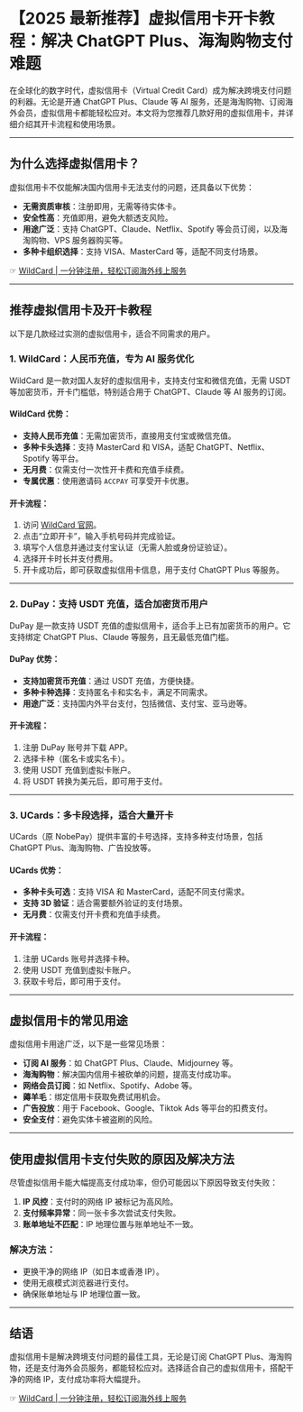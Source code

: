 # 【2025 最新推荐】虚拟信用卡开卡教程：解决 ChatGPT Plus、海淘购物支付难题

在全球化的数字时代，虚拟信用卡（Virtual Credit Card）成为解决跨境支付问题的利器。无论是开通 ChatGPT Plus、Claude 等 AI 服务，还是海淘购物、订阅海外会员，虚拟信用卡都能轻松应对。本文将为您推荐几款好用的虚拟信用卡，并详细介绍其开卡流程和使用场景。

---

## 为什么选择虚拟信用卡？

虚拟信用卡不仅能解决国内信用卡无法支付的问题，还具备以下优势：

- **无需资质审核**：注册即用，无需等待实体卡。  
- **安全性高**：充值即用，避免大额透支风险。  
- **用途广泛**：支持 ChatGPT、Claude、Netflix、Spotify 等会员订阅，以及海淘购物、VPS 服务器购买等。  
- **多种卡组织选择**：支持 VISA、MasterCard 等，适配不同支付场景。

☞ [WildCard | 一分钟注册，轻松订阅海外线上服务](https://bit.ly/bewildcard)

---

## 推荐虚拟信用卡及开卡教程

以下是几款经过实测的虚拟信用卡，适合不同需求的用户。

### 1. **WildCard**：人民币充值，专为 AI 服务优化

WildCard 是一款对国人友好的虚拟信用卡，支持支付宝和微信充值，无需 USDT 等加密货币，开卡门槛低，特别适合用于 ChatGPT、Claude 等 AI 服务的订阅。

#### WildCard 优势：
- **支持人民币充值**：无需加密货币，直接用支付宝或微信充值。  
- **多种卡头选择**：支持 MasterCard 和 VISA，适配 ChatGPT、Netflix、Spotify 等平台。  
- **无月费**：仅需支付一次性开卡费和充值手续费。  
- **专属优惠**：使用邀请码 `ACCPAY` 可享受开卡优惠。

#### 开卡流程：
1. 访问 [WildCard 官网](https://bit.ly/bewildcard)。  
2. 点击“立即开卡”，输入手机号码并完成验证。  
3. 填写个人信息并通过支付宝认证（无需人脸或身份证验证）。  
4. 选择开卡时长并支付费用。  
5. 开卡成功后，即可获取虚拟信用卡信息，用于支付 ChatGPT Plus 等服务。

---

### 2. **DuPay**：支持 USDT 充值，适合加密货币用户

DuPay 是一款支持 USDT 充值的虚拟信用卡，适合手上已有加密货币的用户。它支持绑定 ChatGPT Plus、Claude 等服务，且无最低充值门槛。

#### DuPay 优势：
- **支持加密货币充值**：通过 USDT 充值，方便快捷。  
- **多种卡种选择**：支持匿名卡和实名卡，满足不同需求。  
- **用途广泛**：支持国内外平台支付，包括微信、支付宝、亚马逊等。

#### 开卡流程：
1. 注册 DuPay 账号并下载 APP。  
2. 选择卡种（匿名卡或实名卡）。  
3. 使用 USDT 充值到虚拟卡账户。  
4. 将 USDT 转换为美元后，即可用于支付。

---

### 3. **UCards**：多卡段选择，适合大量开卡

UCards（原 NobePay）提供丰富的卡号选择，支持多种支付场景，包括 ChatGPT Plus、海淘购物、广告投放等。

#### UCards 优势：
- **多种卡头可选**：支持 VISA 和 MasterCard，适配不同支付需求。  
- **支持 3D 验证**：适合需要额外验证的支付场景。  
- **无月费**：仅需支付开卡费和充值手续费。

#### 开卡流程：
1. 注册 UCards 账号并选择卡种。  
2. 使用 USDT 充值到虚拟卡账户。  
3. 获取卡号后，即可用于支付。

---

## 虚拟信用卡的常见用途

虚拟信用卡用途广泛，以下是一些常见场景：

- **订阅 AI 服务**：如 ChatGPT Plus、Claude、Midjourney 等。  
- **海淘购物**：解决国内信用卡被砍单的问题，提高支付成功率。  
- **网络会员订阅**：如 Netflix、Spotify、Adobe 等。  
- **薅羊毛**：绑定信用卡获取免费试用机会。  
- **广告投放**：用于 Facebook、Google、Tiktok Ads 等平台的扣费支付。  
- **安全支付**：避免实体卡被盗刷的风险。

---

## 使用虚拟信用卡支付失败的原因及解决方法

尽管虚拟信用卡能大幅提高支付成功率，但仍可能因以下原因导致支付失败：

1. **IP 风控**：支付时的网络 IP 被标记为高风险。  
2. **支付频率异常**：同一张卡多次尝试支付失败。  
3. **账单地址不匹配**：IP 地理位置与账单地址不一致。

### 解决方法：
- 更换干净的网络 IP（如日本或香港 IP）。  
- 使用无痕模式浏览器进行支付。  
- 确保账单地址与 IP 地理位置一致。

---

## 结语

虚拟信用卡是解决跨境支付问题的最佳工具，无论是订阅 ChatGPT Plus、海淘购物，还是支付海外会员服务，都能轻松应对。选择适合自己的虚拟信用卡，搭配干净的网络 IP，支付成功率将大幅提升。

☞ [WildCard | 一分钟注册，轻松订阅海外线上服务](https://bit.ly/bewildcard)
